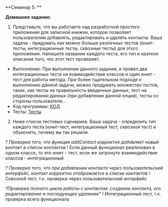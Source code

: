**Семинар 5. **

**Домашнее задание:**


1. Представьте, что вы работаете над разработкой простого приложения для записной книжки, которое позволяет пользователям добавлять, редактировать и удалять контакты.
Ваша задача - придумать как можно больше различных тестов (юнит-тесты, интеграционные тесты, сквозные тесты) для этого приложения. Напишите название каждого теста, его тип и краткое описание того, что этот тест проверяет.

* Выполнение: При выполнении данного задания, я провел два интеграционных теста на взаимодействие классов и один юнит - тест для работы метода. При более тщательном подходе к выполнению данной задачи, можно продумать множество тестов, таких, как тесты на правильность введенных данных, тест на редактировании данных (при добавлении данной опции), тесты со стороны пользователя...
* Код программы:
[КОД](https://github.com/Gregorian1489/UNITTESTING/tree/main/seminar5/test_notebook/src)
* Тесты:
[Тесты](https://github.com/Gregorian1489/UNITTESTING/blob/main/seminar5/test_notebook/Test/TestNotebook.java)

2. Ниже список тестовых сценариев. Ваша задача - определить тип каждого теста (юнит-тест, интеграционный тест, сквозной тест) и объяснить, почему вы так решили.

*? Проверка того, что функция addContact корректно добавляет новый контакт в список контактов*
! Если данный функционал реализован в одном классе, то это юнит - тест, если же затронуто взаимодействие классов - интеграциооный


*? Проверка того, что при добавлении контакта через пользовательский интерфейс, контакт корректно отображается в списке контактов*
! Сквозной тест, т.к. проверка через пользовательский интерфейс


*?Проверка полного цикла работы с контактом: создание контакта, его редактирование и последующее удаление"*
! Интеграционный тест, т.к.  проверка всего функционала
